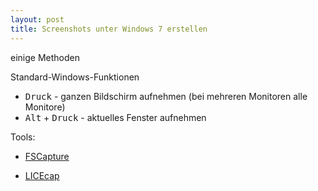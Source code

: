 ```yaml
---
layout: post
title: Screenshots unter Windows 7 erstellen
---
```


einige Methoden

Standard-Windows-Funktionen

* <kbd>Druck</kbd> - ganzen Bildschirm aufnehmen (bei mehreren Monitoren alle Monitore)
* <kbd>Alt</kbd> + <kbd>Druck</kbd> - aktuelles Fenster aufnehmen

Tools:

* [FSCapture](http://www.aplusfreeware.com/categories/mmedia/FastStoneCapture.html)

* [LICEcap](http://www.cockos.com/licecap/)
